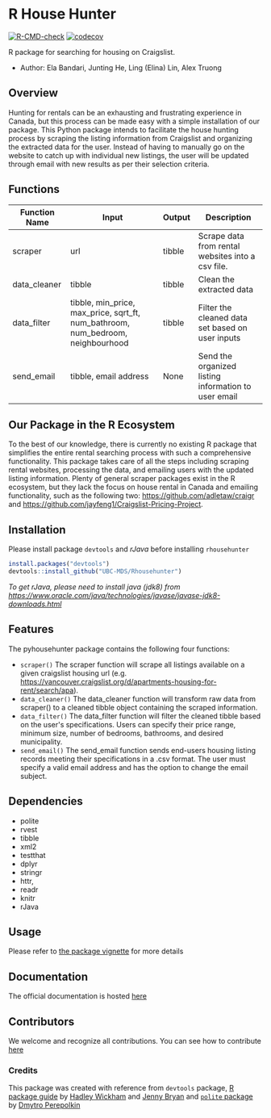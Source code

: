 # R House Hunter 
  <!-- badges: start -->
  [![R-CMD-check](https://github.com/UBC-MDS/rhousehunter/workflows/R-CMD-check/badge.svg)](https://github.com/UBC-MDS/rhousehunter/actions)
  [![codecov](https://codecov.io/gh/UBC-MDS/rhousehunter/branch/main/graph/badge.svg?token=B94PUKUTQP)](https://codecov.io/gh/UBC-MDS/rhousehunter)
  <!-- badges: end -->
 

R package for searching for housing on Craigslist.

-   Author: Ela Bandari, Junting He, Ling (Elina) Lin, Alex Truong


## Overview

Hunting for rentals can be an exhausting and frustrating experience in Canada, but this process can be made easy with a simple installation of our package. This Python package intends to facilitate the house hunting process by scraping the listing information from Craigslist and organizing the extracted data for the user. Instead of having to manually go on the website to catch up with individual new listings, the user will be updated through email with new results as per their selection criteria. 


## Functions

| Function Name | Input | Output | Description |
|-----------|------------|---------------|------------------|
| scraper | url | tibble | Scrape data from rental websites into a csv file.|
| data_cleaner | tibble | tibble | Clean the extracted data |
| data_filter | tibble, min_price, max_price, sqrt_ft, num_bathroom, num_bedroom, neighbourhood | tibble | Filter the cleaned data set based on user inputs|
| send_email | tibble, email address | None | Send the organized listing information to user email |



## Our Package in the R Ecosystem

To the best of our knowledge, there is currently no existing R package that simplifies the entire rental searching process with such a  comprehensive functionality. This package takes care of all the steps including scraping rental websites, processing the data, and emailing users with the updated listing information. Plenty of general scraper packages exist in the R ecosystem, but they lack the focus on house rental in Canada and emailing functionality, such as the following two: https://github.com/adletaw/craigr and https://github.com/jayfeng1/Craigslist-Pricing-Project. 



## Installation

Please install package `devtools` and *rJava* before installing `rhousehunter`

```r
install.packages("devtools")
devtools::install_github("UBC-MDS/Rhousehunter")
```

*To get rJava, please need to install java (jdk8) from https://www.oracle.com/java/technologies/javase/javase-jdk8-downloads.html*

## Features

The pyhousehunter package contains the following four functions:
- `scraper()`
The scraper function will scrape all listings available on a given craigslist housing url (e.g. https://vancouver.craigslist.org/d/apartments-housing-for-rent/search/apa).
- `data_cleaner()` 
The data_cleaner function will transform raw data from scraper() to a cleaned tibble object containing the scraped information.
- `data_filter()`
The data_filter function will filter the cleaned tibble based on the user's specifications. Users can specify their price range, minimum size, number of bedrooms, bathrooms, and desired municipality.
- `send_email()`
The send_email function sends end-users housing listing records meeting their specifications in a .csv format. The user must specify a valid email address and has the option to change the email subject.

## Dependencies

- polite
- rvest
- tibble
- xml2
- testthat
- dplyr
- stringr
- httr,
- readr
- knitr
- rJava


## Usage

Please refer to [the package vignette](https://github.com/UBC-MDS/Rhousehunter) for more details

## Documentation

The official documentation is hosted [here](https://github.com/UBC-MDS/Rhousehunter)

## Contributors

We welcome and recognize all contributions. You can see how to contribute [here](https://github.com/UBC-MDS/rhousehunter/blob/main/.github/CONTRIBUTING.md)

### Credits

This package was created with reference from `devtools` package, [R package guide](https://r-pkgs.org/index.html) by [Hadley Wickham](http://hadley.nz/) and [Jenny Bryan](https://jennybryan.org/) and [`polite` package](https://github.com/dmi3kno/polite) by [
Dmytro Perepolkin](https://github.com/dmi3kno)


